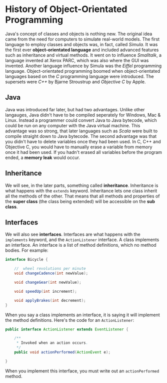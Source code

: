 History of Object-Orientated Programming
===
Java's concept of classes and objects is nothing new. The original idea came from the need for computers to simulate real-world models. The first language to employ classes and objects was, in fact, called *Simula*. It was the first ever **object-orientated language** and included advanced features such as inheritance and virtual methods. It went on to influence *Smalltalk*, a language invented at Xerox PARC, which was also where the GUI was invented. Another language influence by Simula was the *Eiffel* programming language. Object-orientated programming boomed when object-orientated languages based on the *C* programming language were introduced. The supersets were *C++* by Bjarne Stroustrup and *Objective C* by Apple. 

## Java
Java was introduced far later, but had two advantages. Unlike other langauges, Java didn't have to be compiled seperately for Windows, Mac & Linux. Instead a programmer could convert Java to Java bytecode, which could be run on any computer with the Java virtual machine. This advantage was so strong, that later languages such as *Scala* were built to compile straight down to Java bytecode. The second advantage was that you didn't have to delete variables once they had been used. In C, C++ and Objective C, you would have to manually erase a variable from memory once it had been used. If you hadn't erased all variables before the program ended, a **memory leak** would occur.

## Inheritance
We will see, in the later parts, something called  **inheritance**. Inheritance is what happens with the `extends` keyword. Inheritance lets one class inherit all the methods of the other. That means that all methods and properties of the **super class** (the class being extended) will be accessible on the **sub class**.

## Interfaces
We will also see **interfaces**. Interfaces are what happens with the `implements` keyword, and the `ActionListener` interface. A class implements an interface. An interface is a list of method definitions, which no method bodies. For example:
```java
interface Bicycle {

    //  wheel revolutions per minute
    void changeCadence(int newValue);

    void changeGear(int newValue);

    void speedUp(int increment);

    void applyBrakes(int decrement);
}
```
When you say a class implements an interface, it is saying it will implement the method definitions. Here's the code for an `ActionListener`:
```java
public interface ActionListener extends EventListener {

    /**
     * Invoked when an action occurs.
     */
    public void actionPerformed(ActionEvent e);

}
```
When you implement this interface, you must write out an `actionPerformed` method.
